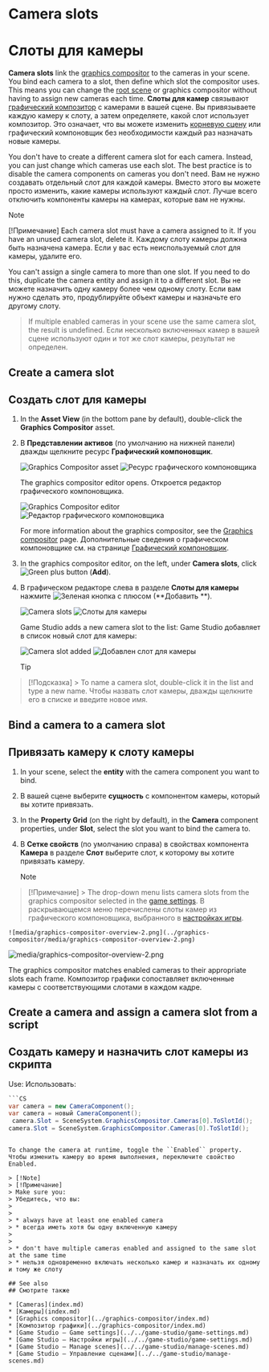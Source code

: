 # Camera slots
# Слоты для камеры

**Camera slots** link the [graphics compositor](../graphics-compositor/index.md) to the cameras in your scene. You bind each camera to a slot, then define which slot the compositor uses. This means you can change the [root scene](../../game-studio/manage-scenes.md) or graphics compositor without having to assign new cameras each time.
**Слоты для камер** связывают [графический композитор](../graphics-compositor/index.md) с камерами в вашей сцене.  Вы привязываете каждую камеру к слоту, а затем определяете, какой слот использует композитор.  Это означает, что вы можете изменить [корневую сцену](../../game-studio/manage-scenes.md) или графический компоновщик без необходимости каждый раз назначать новые камеры.

You don't have to create a different camera slot for each camera. Instead, you can just change which cameras use each slot. The best practice is to disable the camera components on cameras you don't need.
Вам не нужно создавать отдельный слот для каждой камеры.  Вместо этого вы можете просто изменить, какие камеры используют каждый слот.  Лучше всего отключить компоненты камеры на камерах, которые вам не нужны.

> [!Note]
> [!Примечание]
> Each camera slot must have a camera assigned to it. If you have an unused camera slot, delete it.
> Каждому слоту камеры должна быть назначена камера.  Если у вас есть неиспользуемый слот для камеры, удалите его.
>
>
> You can't assign a single camera to more than one slot. If you need to do this, duplicate the camera entity and assign it to a different slot.
> Вы не можете назначить одну камеру более чем одному слоту.  Если вам нужно сделать это, продублируйте объект камеры и назначьте его другому слоту.

> If multiple enabled cameras in your scene use the same camera slot, the result is undefined.
> Если несколько включенных камер в вашей сцене используют один и тот же слот камеры, результат не определен.

## Create a camera slot
## Создать слот для камеры

1. In the **Asset View** (in the bottom pane by default), double-click the **Graphics Compositor** asset.
1. В **Представлении активов** (по умолчанию на нижней панели) дважды щелкните ресурс **Графический компоновщик**.

    ![Graphics Compositor asset](../graphics-compositor/media/graphics-compositor-asset.png)
![Ресурс графического компоновщика](../graphics-compositor/media/graphics-compositor-asset.png)

    The graphics compositor editor opens.
Откроется редактор графического компоновщика.

    ![Graphics Compositor editor](../graphics-compositor/media/graphics-compositor-editor.png)
![Редактор графического компоновщика](../graphics-compositor/media/graphics-compositor-editor.png)

    For more information about the graphics compositor, see the [Graphics compositor](../graphics-compositor/index.md) page.
Дополнительные сведения о графическом компоновщике см. на странице [Графический компоновщик](../graphics-compositor/index.md).

2. In the graphics compositor editor, on the left, under **Camera slots**, click ![Green plus button](~/manual/game-studio/media/green-plus-icon.png) (**Add**).
2. В графическом редакторе слева в разделе **Слоты для камеры** нажмите ![Зеленая кнопка с плюсом](~/manual/game-studio/media/green-plus-icon.png) (**Добавить  **).

    ![Camera slots](../graphics-compositor/media/graphics-compositor-camera-slots.png)
![Слоты для камеры](../graphics-compositor/media/graphics-compositor-camera-slots.png)

    Game Studio adds a new camera slot to the list:
Game Studio добавляет в список новый слот для камеры:

    ![Camera slot added](../graphics-compositor/media/camera-slot-added.png)
![Добавлен слот для камеры](../graphics-compositor/media/camera-slot-added.png)

    > [!Tip]
> [!Подсказка]
    > To name a camera slot, double-click it in the list and type a new name.
> Чтобы назвать слот камеры, дважды щелкните его в списке и введите новое имя.

## Bind a camera to a camera slot
## Привязать камеру к слоту камеры

1. In your scene, select the **entity** with the camera component you want to bind.
1. В вашей сцене выберите **сущность** с компонентом камеры, который вы хотите привязать.

2. In the **Property Grid** (on the right by default), in the **Camera** component properties, under **Slot**, select the slot you want to bind the camera to.
2. В **Сетке свойств** (по умолчанию справа) в свойствах компонента **Камера** в разделе **Слот** выберите слот, к которому вы хотите привязать камеру.

    > [!Note]
> [!Примечание]
    > The drop-down menu lists camera slots from the graphics compositor selected in the [game settings](../../game-studio/game-settings.md).
> В раскрывающемся меню перечислены слоты камер из графического компоновщика, выбранного в [настройках игры](../../game-studio/game-settings.md).

    ![media/graphics-compositor-overview-2.png](../graphics-compositor/media/graphics-compositor-overview-2.png)
![media/graphics-compositor-overview-2.png](../graphics-compositor/media/graphics-compositor-overview-2.png)

The graphics compositor matches enabled cameras to their appropriate slots each frame.
Композитор графики сопоставляет включенные камеры с соответствующими слотами в каждом кадре.

## Create a camera and assign a camera slot from a script
## Создать камеру и назначить слот камеры из скрипта

Use:
Использовать:

```cs
```CS
var camera = new CameraComponent();
var camera = новый CameraComponent();
 camera.Slot = SceneSystem.GraphicsCompositor.Cameras[0].ToSlotId();
camera.Slot = SceneSystem.GraphicsCompositor.Cameras[0].ToSlotId();
```
```

To change the camera at runtime, toggle the ``Enabled`` property.
Чтобы изменить камеру во время выполнения, переключите свойство Enabled.

> [!Note]
> [!Примечание]
> Make sure you:
> Убедитесь, что вы:
>
>
> * always have at least one enabled camera
> * всегда иметь хотя бы одну включенную камеру
>
>
> * don't have multiple cameras enabled and assigned to the same slot at the same time
> * нельзя одновременно включать несколько камер и назначать их одному и тому же слоту

## See also
## Смотрите также

* [Cameras](index.md)
* [Камеры](index.md)
* [Graphics compositor](../graphics-compositor/index.md)
* [Композитор графики](../graphics-compositor/index.md)
* [Game Studio — Game settings](../../game-studio/game-settings.md)
* [Game Studio — Настройки игры](../../game-studio/game-settings.md)
* [Game Studio — Manage scenes](../../game-studio/manage-scenes.md)
* [Game Studio — Управление сценами](../../game-studio/manage-scenes.md)
